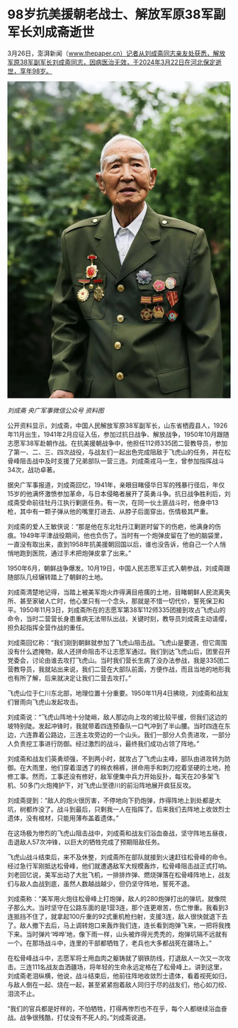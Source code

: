 # 98岁抗美援朝老战士、解放军原38军副军长刘成斋逝世

3月26日，澎湃新闻（www.thepaper.cn）记者从刘成斋同志亲友处获悉，解放军原38军副军长刘成斋同志，因病医治无效，于2024年3月22日在河北保定逝世，享年98岁。

![d88028b724aeb1698f5cc2b958126e95.jpg](https://raw.githubusercontent.com/qqhsx/qqnews_image/main/2024/03/26/98岁抗美援朝老战士、解放军原38军副军长刘成斋逝世/d88028b724aeb1698f5cc2b958126e95.jpg)

_刘成斋 央广军事微信公众号 资料图_

公开资料显示，刘成斋，中国人民解放军原38军副军长，山东省栖霞县人，1926年11月出生，1941年2月应征入伍，参加过抗日战争、解放战争，1950年10月跟随志愿军38军赴朝作战。在抗美援朝战争中，他担任112师335团二营教导员，参加了第一、二、三、四次战役，与战友们一起出色完成阻敌于飞虎山的任务，并在松骨峰阻击战中及时支援了兄弟部队一营三连。刘成斋戎马一生，曾参加指挥战斗34次，战功卓著。

据央广军事报道，刘成斋回忆，1941年，亲眼目睹侵华日军的残暴行径后，年仅15岁的他满怀激愤参加革命，与日本侵略者展开了英勇斗争。抗日战争胜利后，刘成斋受命前往牡丹江执行剿匪任务。有一次，在同一伙土匪战斗时，他身中13枪，其中有一颗子弹从他的嘴里打进去、从脖子后面穿出，伤情极其严重。

刘成斋的爱人王敏侠说：“那是他在东北牡丹江剿匪时留下的伤疤，他满身的伤痕。1949年平津战役期间，他也负伤了。当时有一个炮弹皮留在了他的脑袋里，一直没有取出来，直到1958年抗美援朝回国以后，谁也没告诉，他自己一个人悄悄地跑到医院，通过手术把炮弹皮拿了出来。”

1950年6月，朝鲜战争爆发。10月19日，中国人民志愿军正式入朝参战，刘成斋跟随部队几经辗转踏上了朝鲜的土地。

刘成斋清楚地记得，当踏上被美军炮火炸得满目疮痍的土地，目睹朝鲜人民流离失所、甚至家破人亡时，他心里只有一个念头，那就是不惜一切代价，誓死保卫和平。1950年11月3日，刘成斋所在的志愿军第38军112师335团接到攻占飞虎山的命令，当时二营营长身患重病无法带队出战，关键时刻，教导员刘成斋主动请缨，担负起指挥全营作战的重任。

刘成斋回忆称：“我们刚到朝鲜就参加了飞虎山阻击战。飞虎山是要道，但它周围没有什么遮掩物，敌人还拼命阻击不让志愿军通过。我们到达飞虎山后，团里召开党委会，讨论由谁去攻打飞虎山。当时我们营长生病了没办法参战，我是335团二营教导员，我就站出来说，我们二营在大部队前面，方便作战，而且当地的地形我也有所了解，后来就决定让我们二营去攻打。”

飞虎山位于仁川东北部，地理位置十分重要。1950年11月4日拂晓，刘成斋和战友们冒雨向飞虎山发起攻击。

刘成斋说：“飞虎山阵地十分陡峭，敌人那边向上攻的坡比较平缓，但我们这边的坡特别陡。发起冲锋时，我就带着四连预备队一口气冲到了半山腰。当时四连在东边，六连靠着公路边，三连主攻旁边的一个山头。我们一部分人负责进攻，一部分人负责挖工事进行防御。经过激烈的战斗，最终我们成功占领了阵地。”

刘成斋和战友们英勇顽强，不到两小时，就攻占了飞虎山主峰，部队由进攻转为防御。在大雨里，他们穿着湿透了的棉衣棉裤，拼命用手和刺刀挖着坚硬的土地，抢修工事。然而，工事还没有修好，敌军便集中兵力开始反扑，每天在20多架飞机、50多门火炮掩护下，对飞虎山至德川的前沿阵地展开疯狂反攻。

刘成斋提到：“敌人的炮火很厉害，不停地向下扔炮弹，炸得阵地上到处都是大坑，树都炸没了。战斗到最后，只剩我一人在指挥了。后来我们去阵地上收敛烈士遗体，没有棺材，只能用薄布盖着遗体。”

在这场极为惨烈的飞虎山阻击战中，刘成斋和战友们浴血奋战，坚守阵地五昼夜，击退敌人57次冲锋，以巨大的牺牲完成了预期阻敌任务。

飞虎山战斗结束后，来不及休整，刘成斋所在部队就接到火速赶往松骨峰的命令。经过急行军刚抵达松骨峰，他们就遭遇敌军大规模轰炸，松骨峰阻击战正式打响。刘老回忆说，美军出动了大批飞机，一排排炸弹、燃烧弹落在松骨峰阵地上，战友们与敌人血战到底，虽然人数越战越少，但仍坚守阵地，誓死不退。

刘成斋称：“美军用火炮往松骨峰上打炮弹，敌人的280炮弹打出的弹坑，就像院子那么大。当时坚守在公路东面的是1营3连，那个连更艰苦，伤亡惨重。我看到3连抵挡不住了，就拿起100斤重的92式重机枪扫射，支援3连，敌人很快就退下去了。敌人撤下去后，马上调转炮口来轰炸我们连，连长看到炮弹飞来，一把将我拽下来。当时弹片‘哗哗’地，像下雨一样，山头被炸得光秃秃的，炮弹坑隔不远就有一个。在那场战斗中，连里的干部都牺牲了，老兵也大多都战死在疆场上。”

在松骨峰战斗中，志愿军将士用血肉之躯铸就了钢铁防线，打退敌人一次又一次攻击。三连111名战友血洒疆场，将年轻的生命永远定格在了松骨峰上。讲到这里，刘成斋老泪纵横，他说，战斗结束后，他前往阵地收敛烈士遗体，看着视死如归，与敌人倒在一起、烧在一起，甚至紧紧抱着敌人同归于尽的战友们，他心如刀绞、泪流不止。

“我们的官兵都是好样的，不怕牺牲，打得再惨烈也不在乎，每个人都继续浴血奋战。战争很残酷，打仗没有不死人的。”刘成斋说道。

